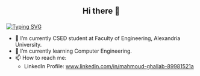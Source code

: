 ## <p align="center"> Hi there 👋 </p>
[![Typing SVG](https://readme-typing-svg.demolab.com?font=Fira+Code&pause=1000&center=true&random=false&width=510&lines=Undergraduate+Computer+and+System+Engineer)](https://git.io/typing-svg)
<!-- **Mahmoudghlab25/Mahmoudghlab25** is a ✨ _special_ ✨ repository because its `README.md` (this file) appears on your GitHub profile. -->
- 🔭 I’m currently CSED student at Faculty of Engineering, Alexandria University.
- 🌱 I’m currently learning Computer Engineering.
- 📫 How to reach me: <ul><li>LinkedIn Profile: www.linkedin.com/in/mahmoud-ghallab-89981521a</li></ul>
